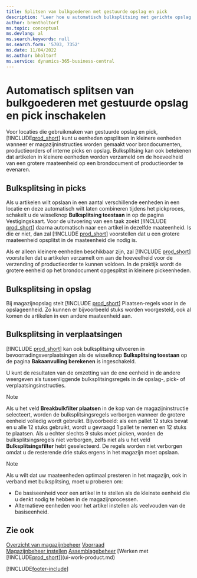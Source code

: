 ```yaml
---
title: Splitsen van bulkgoederen met gestuurde opslag en pick
description: 'Leer hoe u automatisch bulksplitsing met gerichte opslag en pick, evenals bulksplitsing in picks, opslag, verplaatsingen en meer kunt inschakelen.'
author: brentholtorf
ms.topic: conceptual
ms.devlang: al
ms.search.keywords: null
ms.search.form: '5703, 7352'
ms.date: 11/04/2022
ms.author: bholtorf
ms.service: dynamics-365-business-central
---
```

# <a name="enable-automatic-breaking-bulk-with-directed-put-away-and-pick"></a>Automatisch splitsen van bulkgoederen met gestuurde opslag en pick inschakelen

Voor locaties die gebruikmaken van gestuurde opslag en pick, [!INCLUDE[prod_short](includes/prod_short.md)] kunt u eenheden opsplitsen in kleinere eenheden wanneer er magazijninstructies worden gemaakt voor brondocumenten, productieorders of interne picks en opslag. Bulksplitsing kan ook betekenen dat artikelen in kleinere eenheden worden verzameld om de hoeveelheid van een grotere maateenheid op een brondocument of productieorder te evenaren.

## <a name="breakbulk-in-picks"></a>Bulksplitsing in picks

Als u artikelen wilt opslaan in een aantal verschillende eenheden in een locatie en deze automatisch wilt laten combineren tijdens het pickproces, schakelt u de wisselknop **Bulksplitsing toestaan** in op de pagina Vestigingskaart. Voor de uitvoering van een taak zoekt [!INCLUDE [prod_short](includes/prod_short.md)] daarna automatisch naar een artikel in dezelfde maateenheid. Is die er niet, dan zal [!INCLUDE [prod_short](includes/prod_short.md)] voorstellen dat u een grotere maateenheid opsplitst in de maateenheid die nodig is.  

Als er alleen kleinere eenheden beschikbaar zijn, zal [!INCLUDE [prod_short](includes/prod_short.md)] voorstellen dat u artikelen verzamelt om aan de hoeveelheid voor de verzending of productieorder te kunnen voldoen. In de praktijk wordt de grotere eenheid op het brondocument opgesplitst in kleinere pickeenheden.  

## <a name="breakbulk-in-put-aways"></a>Bulksplitsing in opslag

Bij magazijnopslag stelt [!INCLUDE [prod_short](includes/prod_short.md)] Plaatsen-regels voor in de opslageenheid. Zo kunnen er bijvoorbeeld stuks worden voorgesteld, ook al komen de artikelen in een andere maateenheid aan.  

## <a name="breakbulk-in-movements"></a>Bulksplitsing in verplaatsingen

[!INCLUDE [prod_short](includes/prod_short.md)] kan ook bulksplitsing uitvoeren in bevoorradingsverplaatsingen als de wisselknop **Bulksplitsing toestaan** op de pagina **Bakaanvulling berekenen** is ingeschakeld.  

U kunt de resultaten van de omzetting van de ene eenheid in de andere weergeven als tussenliggende bulksplitsingsregels in de opslag-, pick- of verplaatsingsinstructies.  

> [!NOTE]  
> Als u het veld **Breakbulkfilter plaatsen** in de kop van de magazijninstructie selecteert, worden de bulksplitsingsregels verborgen wanneer de grotere eenheid volledig wordt gebruikt. Bijvoorbeeld: als een pallet 12 stuks bevat en u alle 12 stuks gebruikt, wordt u gevraagd 1 pallet te nemen en 12 stuks te plaatsen. Als u echter slechts 9 stuks moet picken, worden de bulksplitsingsregels niet verborgen, zelfs niet als u het veld **Bulksplitsingsfilter** hebt geselecteerd. De regels worden niet verborgen omdat u de resterende drie stuks ergens in het magazijn moet opslaan.  

> [!NOTE]  
> Als u wilt dat uw maateenheden optimaal presteren in het magazijn, ook in verband met bulksplitsing, moet u proberen om:  
>
> - De basiseenheid voor een artikel in te stellen als de kleinste eenheid die u denkt nodig te hebben in de magazijnprocessen.  
> - Alternatieve eenheden voor het artikel instellen als veelvouden van de basiseenheid.  

## <a name="see-also"></a>Zie ook

[Overzicht van magazijnbeheer](design-details-warehouse-management.md)
[Voorraad](inventory-manage-inventory.md)  
[Magazijnbeheer instellen](warehouse-setup-warehouse.md) 
[Assemblagebeheer](assembly-assemble-items.md)
[Werken met [!INCLUDE[prod_short](includes/prod_short.md)]](ui-work-product.md)  


[!INCLUDE[footer-include](includes/footer-banner.md)]
